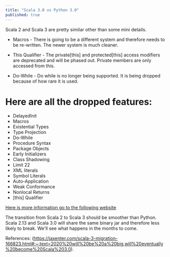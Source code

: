 ```yaml
---
title: "Scala 3.0 vs Python 3.0"
published: true
---
```

Scala 2 and Scala 3 are pretty similar other than some mini details.

- Macros - There is going to be a different system and therefore needs to be re-written. The newer system is much cleaner.

- This Qualifier - The private[this] and protected[this] access modifiers are deprecated and will be phased out. Private members are only accessed from this.

- Do-While - Do <body> while <cond> is no longer being supported. It is being dropped because of how rare it is used.

# Here are all the dropped features:
- DelayedInit
- Macros
- Existential Types
- Type Projection
- Do-While
- Procedure Syntax
- Package Objects
- Early Initializers
- Class Shadowing
- Limit 22
- XML literals
- Symbol Literals
- Auto-Application
- Weak Conformance
- Nonlocal Returns
- [this] Qualifier

[Here is more information go to the following website](http://dotty.epfl.ch/docs/reference/dropped-features/)

The transition from Scala 2 to Scala 3 should be smoother than Python. Scala 2.13 and Scala 3.0 will share the same binary jar and therefore less likely to break. We'll see what happens in the months to come.

References:
(https://jaxenter.com/scala-3-migration-166823.html#:~:text=2020%20will%20be%20a%20big,will%20eventually%20become%20Scala%203.0).


